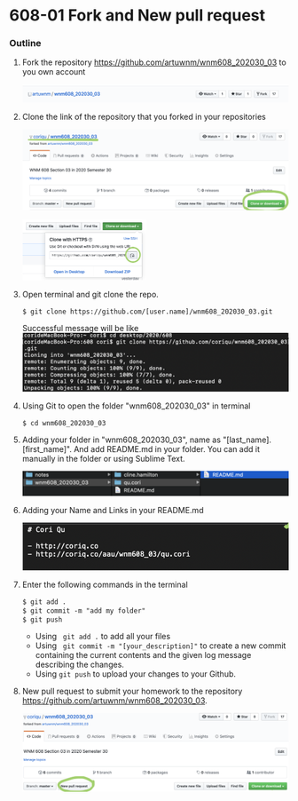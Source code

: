 # 608-01 Fork and New pull request

### Outline

1. Fork the repository https://github.com/artuwnm/wnm608_202030_03 to you own account

   ![01-01](https://raw.githubusercontent.com/coriqu/wnm608_notes/master/pic/01-01.png)

   

2. Clone the link of the repository that you forked in your repositories

   ![01-02](https://raw.githubusercontent.com/coriqu/wnm608_notes/master/pic/01-02.png)

   <img src="https://raw.githubusercontent.com/coriqu/wnm608_notes/master/pic/01-03.png" alt="01-03" style="zoom:25%;" />

   

3. Open terminal and git clone the repo.

   ```git
   $ git clone https://github.com/[user.name]/wnm608_202030_03.git
   ```

   Successful message will be like![01-04](https://raw.githubusercontent.com/coriqu/wnm608_notes/master/pic/01-04.png)

   

4. Using Git to open the folder "wnm608_202030_03" in terminal

   ```git
   $ cd wnm608_202030_03
   ```

   

5. Adding your folder in "wnm608_202030_03", name as "[last_name].[first_name]". And add README.md in your folder. You can add it manually in the folder or using Sublime Text.

   ![01-06](https://raw.githubusercontent.com/coriqu/wnm608_notes/master/pic/01-06.png)

   

6. Adding your Name and Links in your README.md 

   ![01-07](https://raw.githubusercontent.com/coriqu/wnm608_notes/master/pic/01-07.png)

7. Enter the following commands in the terminal

   ```git
   $ git add .
   $ git commit -m "add my folder"
   $ git push
   ```

   - Using ` git add .`  to add all your files
   - Using ` git commit -m "[your_description]"`  to create a new commit containing the current contents and the given log message describing the changes. 
   - Using `git push`  to upload your changes to your Github.

8. New pull request to submit your homework to the repository https://github.com/artuwnm/wnm608_202030_03.

   ![01-08](https://raw.githubusercontent.com/coriqu/wnm608_notes/master/pic/01-08.png)

   